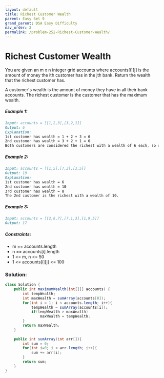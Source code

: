 ```yaml
---
layout: default
title: Richest Customer Wealth
parent: Easy Set 9
grand_parent: DSA Easy Difficulty
nav_order: 2
permalink: /problem-252-Richest-Customer-Wealth/
---
```

# Richest Customer Wealth
You are given an m x n integer grid accounts where accounts[i][j] is the amount of money the i​​​​​​​​​​​th​​​​ customer has in the j​​​​​​​​​​​th​​​​ bank. Return the wealth that the richest customer has.

A customer's wealth is the amount of money they have in all their bank accounts. The richest customer is the customer that has the maximum wealth.

##### Example 1:
```markdown
Input: accounts = [[1,2,3],[3,2,1]]
Output: 6
Explanation:
1st customer has wealth = 1 + 2 + 3 = 6
2nd customer has wealth = 3 + 2 + 1 = 6
Both customers are considered the richest with a wealth of 6 each, so return 6.
```
##### Example 2:
```markdown
Input: accounts = [[1,5],[7,3],[3,5]]
Output: 10
Explanation:
1st customer has wealth = 6
2nd customer has wealth = 10
3rd customer has wealth = 8
The 2nd customer is the richest with a wealth of 10.
```
##### Example 3:
```markdown
Input: accounts = [[2,8,7],[7,1,3],[1,9,5]]
Output: 17
```
##### Constraints:
* m == accounts.length
* n == accounts[i].length
* 1 <= m, n <= 50
* 1 <= accounts[i][j] <= 100

### Solution:
```java
class Solution {
    public int maximumWealth(int[][] accounts) {
        int tempWealth;
        int maxWealth = sumArray(accounts[0]); 
        for(int i = 1; i < accounts.length; i++){
            tempWealth = sumArray(accounts[i]);
            if(tempWealth > maxWealth)
                maxWealth = tempWealth;
        }
        return maxWealth;
    }
    
    public int sumArray(int arr[]){
        int sum = 0;
        for(int i=0; i < arr.length; i++){
            sum += arr[i];
        }
        return sum;
    }
}
```
